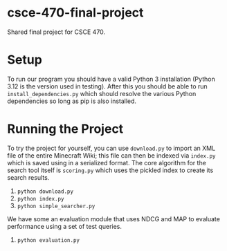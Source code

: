 # csce-470-final-project
Shared final project for CSCE 470.

# Setup
To run our program you should have a valid Python 3 installation (Python 3.12 is the version used in testing). After this you should be able to run `install_dependencies.py` which should resolve the various Python dependencies so long as pip is also installed. 

# Running the Project
To try the project for yourself, you can use `download.py` to import an XML file of the entire Minecraft Wiki; this file can then be indexed via `index.py` which is saved using in a serialized format. The core algorithm for the search tool itself is `scoring.py` which uses the pickled index to create its search results.
1. `python download.py`
2. `python index.py`
3. `python simple_searcher.py`

We have some an evaluation module that uses NDCG and MAP to evaluate performance using a set of test queries.
1. `python evaluation.py`
